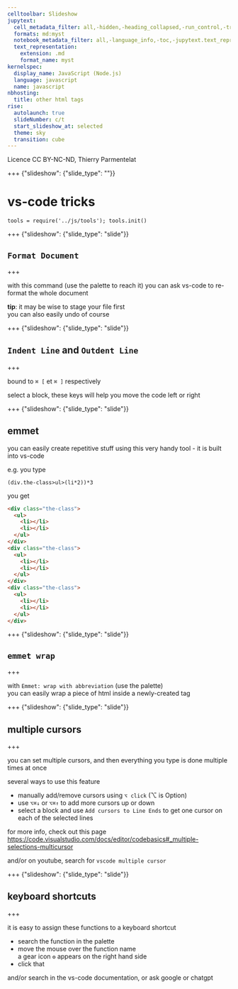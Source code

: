 ```yaml
---
celltoolbar: Slideshow
jupytext:
  cell_metadata_filter: all,-hidden,-heading_collapsed,-run_control,-trusted
  formats: md:myst
  notebook_metadata_filter: all,-language_info,-toc,-jupytext.text_representation.jupytext_version,-jupytext.text_representation.format_version
  text_representation:
    extension: .md
    format_name: myst
kernelspec:
  display_name: JavaScript (Node.js)
  language: javascript
  name: javascript
nbhosting:
  title: other html tags
rise:
  autolaunch: true
  slideNumber: c/t
  start_slideshow_at: selected
  theme: sky
  transition: cube
---
```


Licence CC BY-NC-ND, Thierry Parmentelat

+++ {"slideshow": {"slide_type": ""}}

# vs-code tricks

```{code-cell}
tools = require('../js/tools'); tools.init()
```

+++ {"slideshow": {"slide_type": "slide"}}

## `Format Document`

+++

with this command (use the palette to reach it) you can ask vs-code to re-format the whole document

<div class=note>
    
**tip**: it may be wise to stage your file first  
you can also easily undo of course
    
</div>

+++ {"slideshow": {"slide_type": "slide"}}

## `Indent Line` and `Outdent Line`

+++

bound to `⌘ [` et `⌘ ]` respectively

select a block, these keys will help you move the code left or right

+++ {"slideshow": {"slide_type": "slide"}}

## emmet

you can easily create repetitive stuff using this very handy tool - it is built into vs-code

e.g. you type

`(div.the-class>ul>(li*2))*3`

you get

```html
<div class="the-class">
  <ul>
    <li></li>
    <li></li>
  </ul>
</div>
<div class="the-class">
  <ul>
    <li></li>
    <li></li>
  </ul>
</div>
<div class="the-class">
  <ul>
    <li></li>
    <li></li>
  </ul>
</div>
```

+++ {"slideshow": {"slide_type": "slide"}}

## `emmet wrap`

+++

with `Emmet: wrap with abbreviation` (use the palette)  
you can easily wrap a piece of html inside a newly-created tag

+++ {"slideshow": {"slide_type": "slide"}}

## multiple cursors

+++

you can set multiple cursors, and then everything you type is done multiple times at once

several ways to use this feature

* manually add/remove cursors using `⌥ click` (⌥ is Option)
* use `⌥⌘↓` or `⌥⌘↑` to add more cursors up or down
* select a block and use `Add cursors to Line Ends` 
  to get one cursor on each of the selected lines

for more info, check out this page <https://code.visualstudio.com/docs/editor/codebasics#_multiple-selections-multicursor>

and/or on youtube, search for `vscode multiple cursor` 

+++ {"slideshow": {"slide_type": "slide"}}

## keyboard shortcuts

+++

it is easy to assign these functions to a keyboard shortcut

* search the function in the palette
* move the mouse over the function name  
  a gear icon `⚙` appears on the right hand side
* click that

and/or search in the vs-code documentation, or ask google or chatgpt
